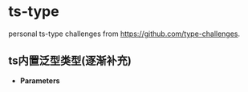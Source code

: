 # ts-type
personal ts-type challenges from https://github.com/type-challenges.

## ts内置泛型类型(逐渐补充)
- **Parameters**
